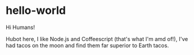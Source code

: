 # hello-world

Hi Humans!

Hubot here, I like Node.js and Coffeescript (that's what I'm amd of!),
I've had tacos on the moon and find them far superior to Earth tacos.
